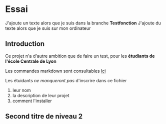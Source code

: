﻿# Essai

J'ajoute un texte alors que je suis dans la branche **Testfonction**
J'ajoute du texte alors que je suis sur mon ordinateur

## Introduction 
Ce projet n'a d'autre ambition que de faire un test, pour les **étudiants de l'école Centrale de Lyon**

Les commandes markdown sont consultables [Ici](https://github.com/adam-p/markdow-here/wiki/Markdown-Cheatsheet)

Les étuidants _ne manqueront pas_ d'inscrire dans ce fichier 

1. leur nom
2. la description de leur projet 
3. comment l'installer

## Second titre de niveau 2
